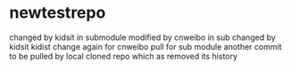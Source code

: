 # newtestrepo
changed by kidsit in submodule
modified by cnweibo in sub
changed by kidsit
kidist change again for cnweibo pull for sub module
another commit to be pulled by local cloned repo which as removed its history
